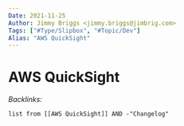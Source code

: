 ```yaml
---
Date: 2021-11-25
Author: Jimmy Briggs <jimmy.briggs@jimbrig.com>
Tags: ["#Type/Slipbox", "#Topic/Dev"]
Alias: "AWS QuickSight"
---
```


# AWS QuickSight

*Backlinks:*

```dataview
list from [[AWS QuickSight]] AND -"Changelog"
```